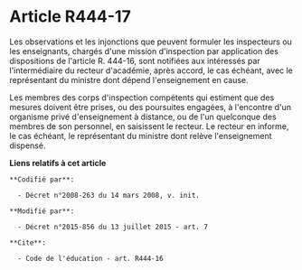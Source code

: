 # Article R444-17

Les observations et les injonctions que peuvent formuler les inspecteurs ou les enseignants, chargés d'une mission
d'inspection par application des dispositions de l'article R. 444-16, sont notifiées aux intéressés par l'intermédiaire du
recteur d'académie, après accord, le cas échéant, avec le représentant du ministre dont dépend l'enseignement en cause. 

Les membres des corps d'inspection compétents qui estiment que des mesures doivent être prises, ou des poursuites engagées, à
l'encontre d'un organisme privé d'enseignement à distance, ou de l'un quelconque des membres de son personnel, en saisissent
le recteur. Le recteur en informe, le cas échéant, le représentant du ministre dont relève l'enseignement dispensé.

**Liens relatifs à cet article**

	**Codifié par**:

	  - Décret n°2008-263 du 14 mars 2008, v. init.

	**Modifié par**:

	  - Décret n°2015-856 du 13 juillet 2015 - art. 7

	**Cite**:

	  - Code de l'éducation - art. R444-16

